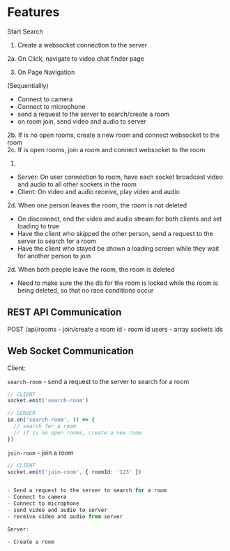 # Features

Start Search

1. Create a websocket connection to the server

2a. On Click, navigate to video chat finder page

3. On Page Navigation

(Sequentiallly)

- Connect to camera
- Connect to microphone
- send a request to the server to search/create a room
- on room join, send video and audio to server

2b. If is no open rooms, create a new room and connect websocket to the room  
2c. If is open rooms, join a room and connect websocket to the room

1.

- Server: On user connection to room, have each socket broadcast video and audio to all other sockets in the room
- Client: On video and audio receive, play video and audio

2d. When one person leaves the room, the room is not deleted

- On disconnect, end the video and audio stream for both clients and set loading to true
- Have the client who skipped the other person, send a request to the server to search for a room
- Have the client who stayed be shown a loading screen while they wait for another person to join

2d. When both people leave the room, the room is deleted

- Need to make sure the the db for the room is locked while the room is being deleted, so that no race conditions occur

## REST API Communication

POST /api/rooms - join/create a room
id - room id
users - array sockets ids

## Web Socket Communication

Client:

`search-room` - send a request to the server to search for a room

```ts
// CLIENT
socket.emit('search-room')

// SERVER
io.on('search-room', () => {
  // search for a room
  // if is no open rooms, create a new room
})
```

`join-room` - join a room

```ts
// CLIENT
socket.emit('join-room', { roomId: '123' })


- Send a request to the server to search for a room
- Connect to camera
- Connect to microphone
- send video and audio to server
- receive video and audio from server

Server:

- Create a room
```
